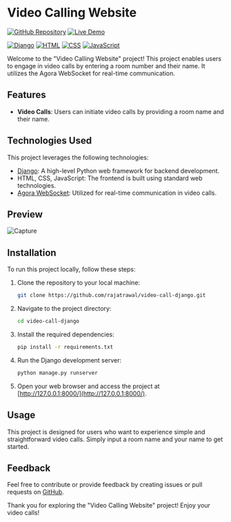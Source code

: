 # Video Calling Website

[![GitHub Repository](https://img.shields.io/badge/GitHub%20Repo-Video%20Calling%20Website-green)](https://github.com/rajatrawal/video-call-django)
[![Live Demo](https://img.shields.io/badge/Live%20Demo-Video%20Calling%20Website-brightgreen)](https://video-call-django.onrender.com/)

[![Django](https://img.shields.io/badge/Django-Backend-blue)](https://www.djangoproject.com/)
[![HTML](https://img.shields.io/badge/HTML-Frontend-blue)](https://html.spec.whatwg.org/)
[![CSS](https://img.shields.io/badge/CSS-Frontend-blue)](https://www.w3.org/Style/CSS/specs)
[![JavaScript](https://img.shields.io/badge/JavaScript-Frontend-blue)](https://www.javascript.com/)

Welcome to the "Video Calling Website" project! This project enables users to engage in video calls by entering a room number and their name. It utilizes the Agora WebSocket for real-time communication.

## Features

- **Video Calls**: Users can initiate video calls by providing a room name and their name.

## Technologies Used

This project leverages the following technologies:

- [Django](https://www.djangoproject.com/): A high-level Python web framework for backend development.
- HTML, CSS, JavaScript: The frontend is built using standard web technologies.
- [Agora WebSocket](https://www.agora.io/en/blog/how-to-build-a-javascript-video-call-app-with-agora/): Utilized for real-time communication in video calls.

## Preview
![Capture](https://github.com/rajatrawal/video-call-django/assets/72153827/e83f771a-d2de-413b-84d8-0a472da2f98f)


## Installation

To run this project locally, follow these steps:

1. Clone the repository to your local machine:

   ```bash
   git clone https://github.com/rajatrawal/video-call-django.git
   ```

2. Navigate to the project directory:

   ```bash
   cd video-call-django
   ```

3. Install the required dependencies:

   ```bash
   pip install -r requirements.txt
   ```

4. Run the Django development server:

   ```bash
   python manage.py runserver
   ```

5. Open your web browser and access the project at [http://127.0.0.1:8000/](http://127.0.0.1:8000/).

## Usage

This project is designed for users who want to experience simple and straightforward video calls. Simply input a room name and your name to get started.

## Feedback

Feel free to contribute or provide feedback by creating issues or pull requests on [GitHub](https://github.com/rajatrawal/video-call-django).

Thank you for exploring the "Video Calling Website" project! Enjoy your video calls!

